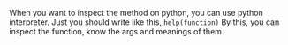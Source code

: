 When you want to inspect the method on python, you can use python interpreter.
Just you should write like this,
`help(function)`
By this, you can inspect the function, know the args and meanings of them.
